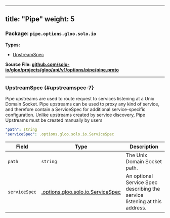 
---
title: "Pipe"
weight: 5
---

<!-- Code generated by solo-kit. DO NOT EDIT. -->


### Package: `pipe.options.gloo.solo.io` 
**Types:**


- [UpstreamSpec](#upstreamspec-7)
  



**Source File: [github.com/solo-io/gloo/projects/gloo/api/v1/options/pipe/pipe.proto](https://github.com/solo-io/gloo/blob/main/projects/gloo/api/v1/options/pipe/pipe.proto)**





---
### UpstreamSpec {#upstreamspec-7}

 
Pipe upstreams are used to route request to services listening at a Unix Domain Socket.
Pipe upstreams can be used to proxy any kind of service, and therefore contain a ServiceSpec
for additional service-specific configuration.
Unlike upstreams created by service discovery, Pipe Upstreams must be created manually by users

```yaml
"path": string
"serviceSpec": .options.gloo.solo.io.ServiceSpec

```

| Field | Type | Description |
| ----- | ---- | ----------- | 
| `path` | `string` | The Unix Domain Socket path. |
| `serviceSpec` | [.options.gloo.solo.io.ServiceSpec](../../service_spec.proto.sk/#servicespec) | An optional Service Spec describing the service listening at this address. |





<!-- Start of HubSpot Embed Code -->
<script type="text/javascript" id="hs-script-loader" async defer src="//js.hs-scripts.com/5130874.js"></script>
<!-- End of HubSpot Embed Code -->
